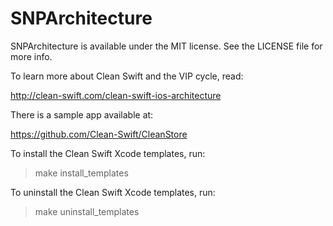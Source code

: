 # SNPArchitecture

<!--[![CI Status](http://img.shields.io/travis/behdad-keynejad/SNPArchitecture.svg?style=flat)](https://travis-ci.org/behdad-keynejad/SNPArchitecture)-->
<!--[![Version](https://img.shields.io/cocoapods/v/SNPArchitecture.svg?style=flat)](http://cocoapods.org/pods/SNPArchitecture)-->
<!--[![License](https://img.shields.io/cocoapods/l/SNPArchitecture.svg?style=flat)](http://cocoapods.org/pods/SNPArchitecture)-->
<!--[![Platform](https://img.shields.io/cocoapods/p/SNPArchitecture.svg?style=flat)](http://cocoapods.org/pods/SNPArchitecture)-->

<!--## Example-->
<!---->
<!--To run the example project, clone the repo, and run `pod install` from the Example directory first.-->
<!---->
<!--## Requirements-->
<!---->
<!--## Installation-->
<!---->
<!--SNPArchitecture is available through [CocoaPods](http://cocoapods.org). To install-->
<!--it, simply add the following line to your Podfile:-->
<!---->
<!--```ruby-->
<!--pod 'SNPArchitecture'-->
<!--```-->
<!---->
<!--## Author-->
<!---->
<!--behdad-keynejad, behdad.keynejad@gmail.com-->
<!---->
<!--## License-->

SNPArchitecture is available under the MIT license. See the LICENSE file for more info.

To learn more about Clean Swift and the VIP cycle, read:

http://clean-swift.com/clean-swift-ios-architecture

There is a sample app available at:

https://github.com/Clean-Swift/CleanStore

To install the Clean Swift Xcode templates, run:

> make install_templates

To uninstall the Clean Swift Xcode templates, run:

> make uninstall_templates
